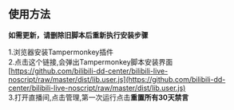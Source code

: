 ## 使用方法

**如需更新，请删除旧脚本后重新执行安装步骤**

1.浏览器安装Tampermonkey插件  
2.点击这个链接,会弹出Tampermonkey脚本安装界面
[https://github.com/bilibili-dd-center/bilibili-live-noscript/raw/master/dist/lib.user.js](https://github.com/bilibili-dd-center/bilibili-live-noscript/raw/master/dist/lib.user.js)  
3.打开直播间,点击管理,第一次运行点击**重置所有30天禁言**
